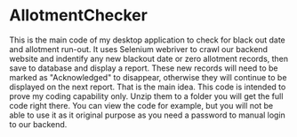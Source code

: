 # AllotmentChecker
This is the main code of my desktop application to check for black out date and allotment run-out. It uses Selenium webriver to crawl our backend website and indentify any new blackout date or zero allotment records, then save to database and display a report. These new records will need to be marked as "Acknowledged" to disappear, otherwise they will continue to be displayed on the next report. That is the main idea. 
This code is intended to prove my coding capability only. Unzip them to a folder you will get the full code right there. You can view the code for example, but you will not be able to use it as it original purpose as you need a password to manual login to our backend. 
